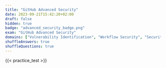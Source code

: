 ```yaml
---
title: "GitHub Advanced Security"
date: 2023-09-21T15:42:20+02:00
draft: false
hidden: true
badge: "advanced_security_badge.png"
exam: "GitHub Advanced Security"
domains: ["Vulnerability Identification", "Workflow Security", "Security Implementation"]
shuffleAnswers: true
shuffleQuestions: true
---
```


{{< practice_test >}}
